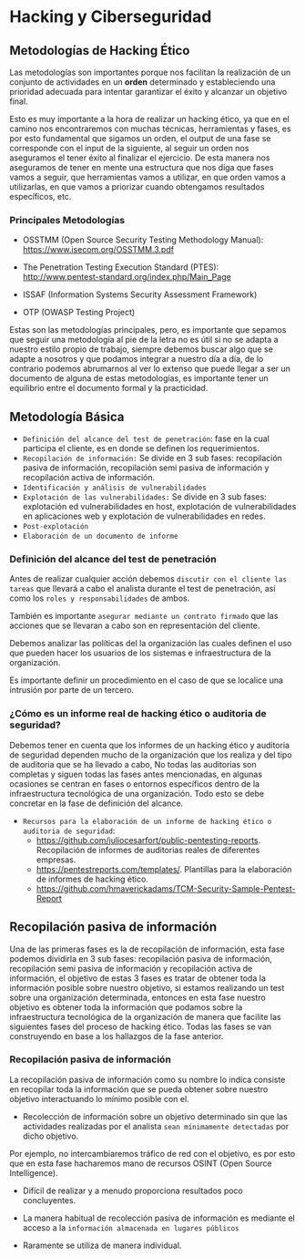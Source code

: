 # Hacking y Ciberseguridad

## Metodologías de Hacking Ético

Las metodologías son importantes porque nos facilitan la realización de un conjunto de actividades en un **orden** determinado y estableciendo una prioridad adecuada para intentar garantizar el éxito y alcanzar un objetivo final.

Esto es muy importante a la hora de realizar un hacking ético, ya que en el camino nos encontraremos con muchas técnicas, herramientas y fases, es por esto fundamental que sigamos un orden, el output de una fase se corresponde con el input de la siguiente, al seguir un orden nos aseguramos el tener éxito al finalizar el ejercicio. De esta manera nos aseguramos de tener en mente una estructura que nos diga que fases vamos a seguir, que herramientas vamos a utilizar, en que orden vamos a utilizarlas, en que vamos a priorizar cuando obtengamos resultados específicos, etc.

### Principales Metodologías

* OSSTMM (Open Source Security Testing Methodology Manual): https://www.isecom.org/OSSTMM.3.pdf

* The Penetration Testing Execution Standard (PTES): http://www.pentest-standard.org/index.php/Main_Page

* ISSAF (Information Systems Security Assessment Framework)

* OTP (OWASP Testing Project)

Estas son las metodologías principales, pero, es importante que sepamos que seguir una metodología al pie de la letra no es útil si no se adapta a nuestro estilo propio de trabajo, siempre debemos buscar algo que se adapte a nosotros y que podamos integrar a nuestro día a día, de lo contrario podemos abrumarnos al ver lo extenso que puede llegar a ser un documento de alguna de estas metodologías, es importante tener un equilibrio entre el documento formal y la practicidad.

## Metodología Básica

- ``Definición del alcance del test de penetración``: fase en la cual participa el cliente, es en donde se definen los requerimientos.
- ``Recopilación de información:`` Se divide en 3 sub fases: recopilación pasiva de información, recopilación semi pasiva de información y recopilación activa de información.
- ``Identificación y análisis de vulnerabilidades``
- ``Explotación de las vulnerabilidades:`` Se divide en 3 sub fases: explotación ed vulnerabilidades en host, explotación de vulnerabilidades en aplicaciones web y explotación de vulnerabilidades en redes.
- ``Post-explotación``
- ``Elaboración de un documento de informe``

### Definición del alcance del test de penetración

Antes de realizar cualquier acción debemos ``discutir con el cliente las tareas`` que llevará a cabo el analista durante el test de penetración, así como los ``roles y responsabilidades`` de ambos.

También es importante ``asegurar mediante un contrato firmado`` que las acciones que se llevaran a cabo son en representación del cliente.

Debemos analizar las políticas del la organización las cuales definen el uso que pueden hacer los usuarios de los sistemas e infraestructura de la organización.

Es importante definir un procedimiento en el caso de que se localice una intrusión por parte de un tercero.

### ¿Cómo es un informe real de hacking ético o auditoria de seguridad?

Debemos tener en cuenta que los informes de un hacking ético y auditoria de seguridad dependen mucho de la organización que los realiza y del tipo de auditoria que se ha llevado a cabo, No todas las auditorias son completas y siguen todas las fases antes mencionadas, en algunas ocasiones se centran en fases o entornos específicos dentro de la infraestructura tecnológica de una organización. Todo esto se debe concretar en la fase de definición del alcance.

- ``Recursos para la elaboración de un informe de hacking ético o auditoria de seguridad``: 
  - https://github.com/juliocesarfort/public-pentesting-reports. Recopilación de informes de auditorias reales de diferentes empresas.
  - https://pentestreports.com/templates/. Plantillas para la elaboración de informes de hacking ético.
  - https://github.com/hmaverickadams/TCM-Security-Sample-Pentest-Report

## Recopilación pasiva de información

Una de las primeras fases es la de recopilación de información, esta fase podemos dividirla en 3 sub fases: recopilación pasiva de información, recopilación semi pasiva de información y recopilación activa de información, el objetivo de estas 3 fases es tratar de obtener toda la información posible sobre nuestro objetivo, si estamos realizando un test sobre una organización determinada, entonces en esta fase nuestro objetivo es obtener toda la información que podamos sobre la infraestructura tecnológica de la organización de manera que facilite las siguientes fases del proceso de hacking ético. Todas las fases se van construyendo en base a los hallazgos de la fase anterior.

### Recopilación pasiva de información

La recopilación pasiva de información como su nombre lo indica consiste en recopilar toda la información que se pueda obtener sobre nuestro objetivo interactuando lo mínimo posible con el.

- Recolección de información sobre un objetivo determinado sin que las actividades realizadas por el analista `sean mínimamente detectadas` por dicho objetivo.

Por ejemplo, no intercambiaremos tráfico de red con el objetivo, es por esto que en esta fase hacharemos mano de recursos OSINT (Open Source Intelligence).

- Difícil de realizar y a menudo proporciona resultados poco concluyentes.

- La manera habitual de recolección pasiva de información es mediante el acceso a la `información almacenada en lugares públicos`

- Raramente se utiliza de manera individual.